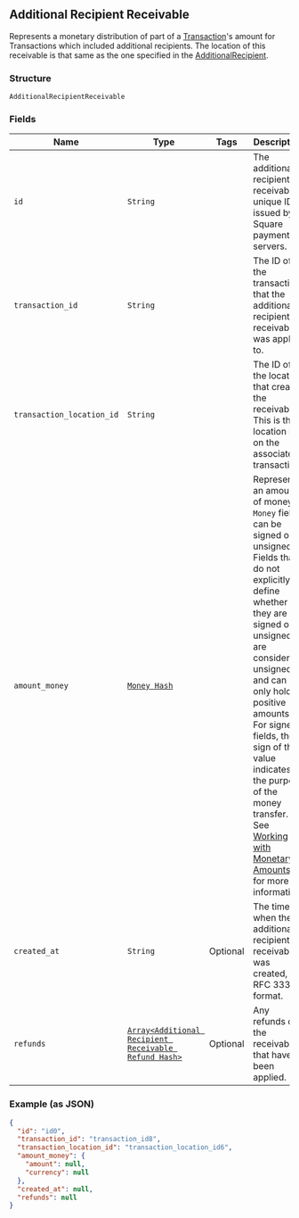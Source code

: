 ## Additional Recipient Receivable

Represents a monetary distribution of part of a [Transaction](#type-transaction)'s amount for Transactions which included additional recipients. The location of this receivable is that same as the one specified in the [AdditionalRecipient](#type-additionalrecipient).

### Structure

`AdditionalRecipientReceivable`

### Fields

| Name | Type | Tags | Description |
|  --- | --- | --- | --- |
| `id` | `String` |  | The additional recipient receivable's unique ID, issued by Square payments servers. |
| `transaction_id` | `String` |  | The ID of the transaction that the additional recipient receivable was applied to. |
| `transaction_location_id` | `String` |  | The ID of the location that created the receivable. This is the location ID on the associated transaction. |
| `amount_money` | [`Money Hash`](/doc/models/money.md) |  | Represents an amount of money. `Money` fields can be signed or unsigned.<br>Fields that do not explicitly define whether they are signed or unsigned are<br>considered unsigned and can only hold positive amounts. For signed fields, the<br>sign of the value indicates the purpose of the money transfer. See<br>[Working with Monetary Amounts](https://developer.squareup.com/docs/build-basics/working-with-monetary-amounts)<br>for more information. |
| `created_at` | `String` | Optional | The time when the additional recipient receivable was created, in RFC 3339 format. |
| `refunds` | [`Array<Additional Recipient Receivable Refund Hash>`]($m/AdditionalRecipientReceivableRefund) | Optional | Any refunds of the receivable that have been applied. |

### Example (as JSON)

```json
{
  "id": "id0",
  "transaction_id": "transaction_id8",
  "transaction_location_id": "transaction_location_id6",
  "amount_money": {
    "amount": null,
    "currency": null
  },
  "created_at": null,
  "refunds": null
}
```

